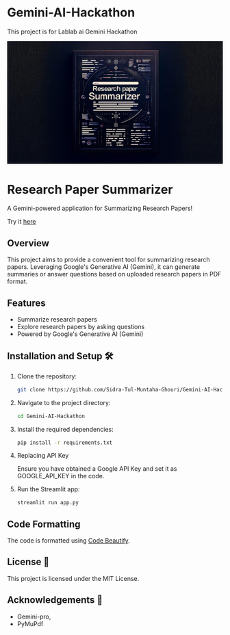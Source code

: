 # Gemini-AI-Hackathon

This project is for Lablab ai Gemini Hackathon

![Gemini Logo](https://github.com/Sidra-Tul-Muntaha-Ghouri/Gemini-AI-Hackathon/blob/main/Cover_photo.jpeg)

# Research Paper Summarizer

A Gemini-powered application for Summarizing Research Papers!

Try it [here](https://gemini-ai-hackathon.streamlit.app/)

## Overview

This project aims to provide a convenient tool for summarizing research papers. Leveraging Google's Generative AI (Gemini), it can generate summaries or answer questions based on uploaded research papers in PDF format.

## Features

- Summarize research papers
- Explore research papers by asking questions
- Powered by Google's Generative AI (Gemini)

## Installation and Setup 🛠️

1. Clone the repository:

   ```sh
   git clone https://github.com/Sidra-Tul-Muntaha-Ghouri/Gemini-AI-Hackathon.git

2. Navigate to the project directory:

   ```sh
   cd Gemini-AI-Hackathon
   
3. Install the required dependencies:

   ```sh
   pip install -r requirements.txt

4. Replacing API Key
   
   Ensure you have obtained a Google API Key and set it as GOOGLE_API_KEY in the code.

5. Run the Streamlit app:

   ```sh
   streamlit run app.py

## Code Formatting
The code is formatted using [Code Beautify](https://codebeautify.org/python-formatter-beautifier#).

## License 📄

This project is licensed under the MIT License.

## Acknowledgements 🙌
- Gemini-pro,
- PyMuPdf

  
